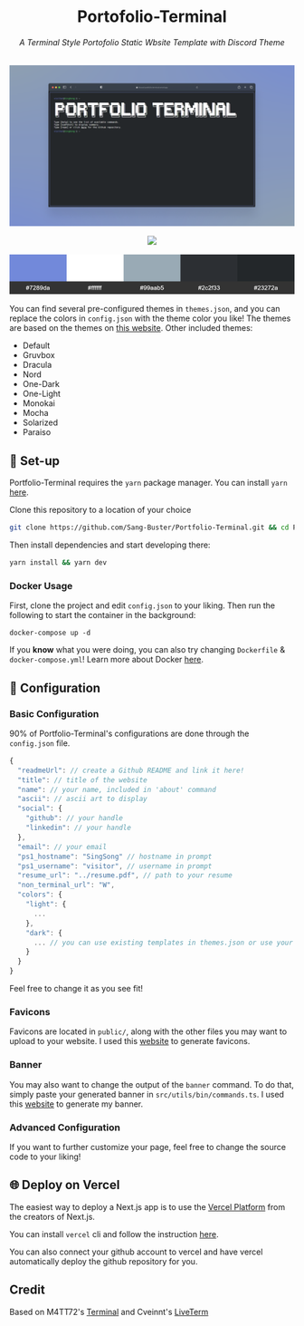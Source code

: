 <div align="center">

<h1>Portofolio-Terminal</h1>

<h6>A Terminal Style Portofolio Static Wbsite Template with Discord Theme</h6>

<a href="https://portfolio-terminal-sang-buster.vercel.app/" _target="blank">
<img src="README.assets/Web_Preview.png" alt="Web_Preview"/>
</a>

[![](https://img.shields.io/badge/Demo%20Preview-7289da?style=for-the-badge&logo=next.js&logoColor=ffffff)](https://portfolio-terminal-sang-buster.vercel.app/)

<img src="README.assets/Discord_Color_Palette.png" alt="Discord_Color_Palette"/>
</div>

You can find several pre-configured themes in `themes.json`, and you can replace the colors in `config.json` with the theme color you like! The themes are based on the themes on [this website](https://glitchbone.github.io/vscode-base16-term/#/). Other included themes:
  - Default
  - Gruvbox
  - Dracula
  - Nord
  - One-Dark
  - One-Light
  - Monokai
  - Mocha
  - Solarized
  - Paraiso


## 🚀 Set-up

Portfolio-Terminal requires the `yarn` package manager. You can install `yarn` [here](https://classic.yarnpkg.com/lang/en/docs/install/).

Clone this repository to a location of your choice

```bash
git clone https://github.com/Sang-Buster/Portfolio-Terminal.git && cd Portfolio-Terminal
```

Then install dependencies and start developing there:

```bash
yarn install && yarn dev
```

### Docker Usage

First, clone the project and edit `config.json` to your liking. Then run the following to start the container in the background:

```shell
docker-compose up -d
```

If you **know** what you were doing, you can also try changing `Dockerfile` & `docker-compose.yml`!
Learn more about Docker [here](https://docs.docker.com/get-started/overview/ 'here').

## 📄 Configuration

### Basic Configuration

90% of Portfolio-Terminal's configurations are done through the `config.json` file.

```javascript
{
  "readmeUrl": // create a Github README and link it here!
  "title": // title of the website
  "name": // your name, included in 'about' command
  "ascii": // ascii art to display
  "social": {
    "github": // your handle
    "linkedin": // your handle
  },
  "email": // your email
  "ps1_hostname": "SingSong" // hostname in prompt
  "ps1_username": "visitor", // username in prompt
  "resume_url": "../resume.pdf", // path to your resume
  "non_terminal_url": "W",
  "colors": {
    "light": {
      ...
    },
    "dark": {
      ... // you can use existing templates in themes.json or use your own!
    }
  }
}
```

Feel free to change it as you see fit!

### Favicons

Favicons are located in `public/`, along with the other files you may want to upload to your website. I used this [website](https://www.favicon-generator.org/) to generate favicons.

### Banner

You may also want to change the output of the `banner` command. To do that, simply paste your generated banner in `src/utils/bin/commands.ts`. I used this [website](https://manytools.org/hacker-tools/ascii-banner/) to generate my banner.

### Advanced Configuration

If you want to further customize your page, feel free to change the source code to your liking!

## 🌐 Deploy on Vercel

The easiest way to deploy a Next.js app is to use the [Vercel Platform](https://vercel.com/) from the creators of Next.js.

You can install `vercel` cli and follow the instruction [here](https://vercel.com/docs/concepts/deployments/overview).

You can also connect your github account to vercel and have vercel automatically deploy the github repository for you.

## Credit

Based on M4TT72's [Terminal](https://github.com/m4tt72/terminal) and Cveinnt's [LiveTerm](https://github.com/Cveinnt/LiveTerm)
